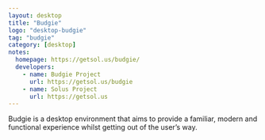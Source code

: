 ```yaml
---
layout: desktop
title: "Budgie"
logo: "desktop-budgie"
tag: "budgie"
category: [desktop]
notes:
  homepage: https://getsol.us/budgie/
  developers:
    - name: Budgie Project
      url: https://getsol.us/budgie
    - name: Solus Project
      url: https://getsol.us
---
```


Budgie is a desktop environment that aims to provide a familiar, modern and functional experience whilst getting out of the user’s way.
